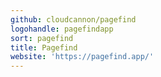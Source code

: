```yaml
---
github: cloudcannon/pagefind
logohandle: pagefindapp
sort: pagefind
title: Pagefind
website: 'https://pagefind.app/'
---
```


